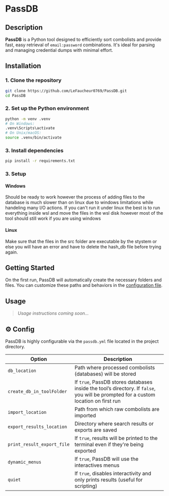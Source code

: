 # PassDB

##  Description

**PassDB** is a Python tool designed to efficiently sort combolists and provide fast, easy retrieval of `email:password` combinations. It's ideal for parsing and managing credential dumps with minimal effort.

##  Installation

### 1. Clone the repository

```bash
git clone https://github.com/LeFaucheur0769/PassDB.git
cd PassDB
```

### 2. Set up the Python environment

```bash
python -m venv .venv
# On Windows:
.venv\Scripts\activate
# On Unix/macOS:
source .venv/bin/activate
```

### 3. Install dependencies

```bash
pip install -r requirements.txt
```
### 3. Setup

#### Windows

Should be ready to work however the process of adding files to the database is much slower than on linux due to windows limitations while handeling many I/O actions. If you can't run it under linux the best is to run everything inside wsl and move the files in the wsl disk however most of the tool should still work if you are using windows

#### Linux

Make sure that the files in the src folder are executable by the stystem or else you will have an error and have to delete the hash_db file before trying again.

##  Getting Started

On the first run, PassDB will automatically create the necessary folders and files.
You can customize these paths and behaviors in the [configuration file](#gear-config).

##  Usage

> *Usage instructions coming soon...*

## ⚙ Config

PassDB is highly configurable via the `passdb.yml` file located in the project directory.

| Option                     | Description                                                                                                                         |
| -------------------------- | ----------------------------------------------------------------------------------------------------------------------------------- |
| `db_location`              | Path where processed combolists (databases) will be stored                                                                          |
| `create_db_in_toolFolder`  | If `true`, PassDB stores databases inside the tool’s directory. If `false`, you will be prompted for a custom location on first run |
| `import_location`          | Path from which raw combolists are imported                                                                                         |
| `export_results_location`  | Directory where search results or exports are saved                                                                                 |
| `print_result_export_file` | If `true`, results will be printed to the terminal even if they're being exported                                                   |
|`dynamic_menus`             | If `true`, PassDB will use the interactives menus
| `quiet`                    | If `true`, disables interactivity and only prints results (useful for scripting)                                                    |




